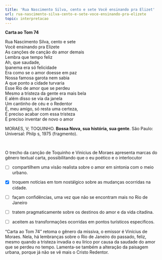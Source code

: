 ```yaml
---
title: 'Rua Nascimento Silva, cento e sete Você ensinando pra Elizet'
url: rua-nascimento-silva-cento-e-sete-voce-ensinando-pra-elizete
topic: interpretacao
---
```



**Carta ao Tom 74**

Rua Nascimento Silva, cento e sete\
Você ensinando pra Elizete\
As canções de canção do amor demais\
Lembra que tempo feliz\
Ah, que saudade,\
Ipanema era só felicidade\
Era como se o amor doesse em paz\
Nossa famosa garota nem sabia\
A que ponto a cidade turvaria\
Esse Rio de amor que se perdeu\
Mesmo a tristeza da gente era mais bela\
E além disso se via da janela\
Um cantinho de céu e o Redentor\
É, meu amigo, só resta uma certeza,\
É preciso acabar com essa tristeza\
É preciso inventar de novo o amor

MORAES, V; TOQUINHO. **Bossa Nova, sua história, sua gente**. São Paulo: Universal: Philp s, 1975 (fragmento).

 

O trecho da canção de Toquinho e Vinicius de Moraes apresenta marcas do gênero textual carta, possibilitando que o eu poético e o interlocutor



- [ ] compartilhem uma visão realista sobre o amor em sintonia com o meio urbano.
- [x] troquem notícias em tom nostálgico sobre as mudanças ocorridas na cidade.
- [ ] façam confidências, uma vez que não se encontram mais no Rio de Janeiro
- [ ] tratem pragmaticamente sobre os destinos do amor e da vida citadina.
- [ ] aceitem as transformações ocorridas em pontos turísticos especificos.


“Carta ao Tom 74” retoma o gênero da missiva, o emissor é Vinícius de Moraes. Nela, há lembranças sobre o Rio de Janeiro do passado, feliz, mesmo quando a tristeza invadia o eu lírico por causa da saudade do amor que se perdeu no tempo. Lamenta-se também a alteração da paisagem urbana, porque já não se vê mais o Cristo Redentor.
